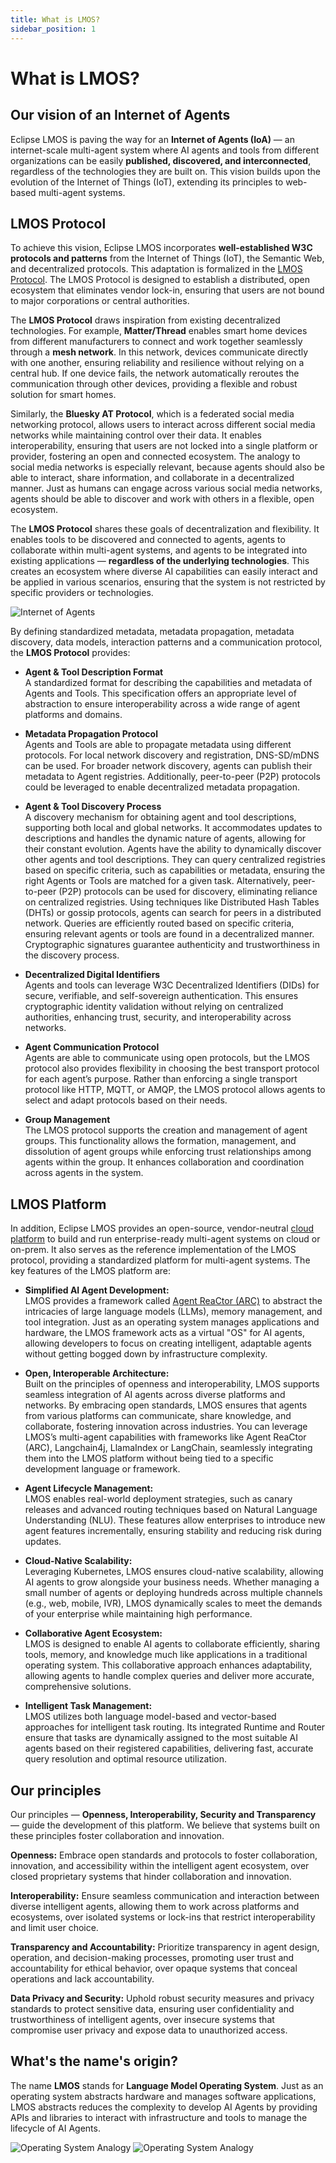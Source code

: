 ```yaml
---
title: What is LMOS?
sidebar_position: 1
---
```


# What is LMOS?

## Our vision of an Internet of Agents

Eclipse LMOS is paving the way for an **Internet of Agents (IoA)** — an internet-scale multi-agent system where AI agents and tools from different organizations can be easily **published, discovered, and interconnected**, regardless of the technologies they are built on. This vision builds upon the evolution of the Internet of Things (IoT), extending its principles to web-based multi-agent systems.

## LMOS Protocol

To achieve this vision, Eclipse LMOS incorporates **well-established W3C protocols and patterns** from the Internet of Things (IoT), the Semantic Web, and decentralized protocols. This adaptation is formalized in the [LMOS Protocol](/lmos/docs/lmos_protocol/introduction). The LMOS Protocol is designed to establish a distributed, open ecosystem that eliminates vendor lock-in, ensuring that users are not bound to major corporations or central authorities.

The **LMOS Protocol** draws inspiration from existing decentralized technologies. For example, **Matter/Thread** enables smart home devices from different manufacturers to connect and work together seamlessly through a **mesh network**. In this network, devices communicate directly with one another, ensuring reliability and resilience without relying on a central hub. If one device fails, the network automatically reroutes the communication through other devices, providing a flexible and robust solution for smart homes.

Similarly, the **Bluesky AT Protocol**, which is a federated social media networking protocol, allows users to interact across different social media networks while maintaining control over their data. It enables interoperability, ensuring that users are not locked into a single platform or provider, fostering an open and connected ecosystem. The analogy to social media networks is especially relevant, because agents should also be able to interact, share information, and collaborate in a decentralized manner. Just as humans can engage across various social media networks, agents should be able to discover and work with others in a flexible, open ecosystem. 

The **LMOS Protocol** shares these goals of decentralization and flexibility. It enables tools to be discovered and connected to agents, agents to collaborate within multi-agent systems, and agents to be integrated into existing applications — **regardless of the underlying technologies**. This creates an ecosystem where diverse AI capabilities can easily interact and be applied in various scenarios, ensuring that the system is not restricted by specific providers or technologies.

![Internet of Agents](/img/internet_of_agents_intro.png)

By defining standardized metadata, metadata propagation, metadata discovery, data models, interaction patterns and a communication protocol, the **LMOS Protocol** provides:

- **Agent & Tool Description Format**  
   A standardized format for describing the capabilities and metadata of Agents and Tools. This specification offers an appropriate level of abstraction to ensure interoperability across a wide range of agent platforms and domains.

- **Metadata Propagation Protocol**  
   Agents and Tools are able to propagate metadata using different protocols. For local network discovery and registration, DNS-SD/mDNS can be used. For broader network discovery, agents can publish their metadata to Agent registries. Additionally, peer-to-peer (P2P) protocols could be leveraged to enable decentralized metadata propagation.

- **Agent & Tool Discovery Process**  
   A discovery mechanism for obtaining agent and tool descriptions, supporting both local and global networks. It accommodates updates to descriptions and handles the dynamic nature of agents, allowing for their constant evolution. Agents have the ability to dynamically discover other agents and tool descriptions. They can query centralized registries based on specific criteria, such as capabilities or metadata, ensuring the right Agents or Tools are matched for a given task.
   Alternatively, peer-to-peer (P2P) protocols can be used for discovery, eliminating reliance on centralized registries. Using techniques like Distributed Hash Tables (DHTs) or gossip protocols, agents can search for peers in a distributed network. Queries are efficiently routed based on specific criteria, ensuring relevant agents or tools are found in a decentralized manner. Cryptographic signatures guarantee authenticity and trustworthiness in the discovery process.

- **Decentralized Digital Identifiers**  
   Agents and tools can leverage W3C Decentralized Identifiers (DIDs) for secure, verifiable, and self-sovereign authentication. This ensures cryptographic identity validation without relying on centralized authorities, enhancing trust, security, and interoperability across networks.

- **Agent Communication Protocol**  
   Agents are able to communicate using open protocols, but the LMOS protocol also provides flexibility in choosing the best transport protocol for each agent’s purpose. Rather than enforcing a single transport protocol like HTTP, MQTT, or AMQP, the LMOS protocol allows agents to select and adapt protocols based on their needs.

- **Group Management**  
   The LMOS protocol supports the creation and management of agent groups. This functionality allows the formation, management, and dissolution of agent groups while enforcing trust relationships among agents within the group. It enhances collaboration and coordination across agents in the system.

## LMOS Platform

In addition, Eclipse LMOS provides an open-source, vendor-neutral [cloud platform](/lmos/docs/lmos_platform/overview) to build and run enterprise-ready multi-agent systems on cloud or on-prem. It also serves as the reference implementation of the LMOS protocol, providing a standardized platform for multi-agent systems.
The key features of the LMOS platform are:

- **Simplified AI Agent Development:**  
   LMOS provides a framework called [Agent ReaCtor (ARC)](/lmos/docs/arc/index) to abstract the intricacies of large language models (LLMs), memory management, and tool integration. Just as an operating system manages applications and hardware, the LMOS framework acts as a virtual "OS" for AI agents, allowing developers to focus on creating intelligent, adaptable agents without getting bogged down by infrastructure complexity.

- **Open, Interoperable Architecture:**  
   Built on the principles of openness and interoperability, LMOS supports seamless integration of AI agents across diverse platforms and networks. By embracing open standards, LMOS ensures that agents from various platforms can communicate, share knowledge, and collaborate, fostering innovation across industries. You can leverage LMOS’s multi-agent capabilities with frameworks like Agent ReaCtor (ARC), Langchain4j, LlamaIndex or LangChain, seamlessly integrating them into the LMOS platform without being tied to a specific development language or framework. 

- **Agent Lifecycle Management:**  
   LMOS enables real-world deployment strategies, such as canary releases and advanced routing techniques based on Natural Language Understanding (NLU). These features allow enterprises to introduce new agent features incrementally, ensuring stability and reducing risk during updates.

- **Cloud-Native Scalability:**  
   Leveraging Kubernetes, LMOS ensures cloud-native scalability, allowing AI agents to grow alongside your business needs. Whether managing a small number of agents or deploying hundreds across multiple channels (e.g., web, mobile, IVR), LMOS dynamically scales to meet the demands of your enterprise while maintaining high performance.

- **Collaborative Agent Ecosystem:**  
   LMOS is designed to enable AI agents to collaborate efficiently, sharing tools, memory, and knowledge much like applications in a traditional operating system. This collaborative approach enhances adaptability, allowing agents to handle complex queries and deliver more accurate, comprehensive solutions.

- **Intelligent Task Management:**  
   LMOS utilizes both language model-based and vector-based approaches for intelligent task routing. Its integrated Runtime and Router ensure that tasks are dynamically assigned to the most suitable AI agents based on their registered capabilities, delivering fast, accurate query resolution and optimal resource utilization.

## Our principles

Our principles — **Openness, Interoperability, Security and Transparency** — guide the development of this platform. We believe that systems built on these principles foster collaboration and innovation.

**Openness:** Embrace open standards and protocols to foster collaboration, innovation, and accessibility within the intelligent agent ecosystem, over closed proprietary systems that hinder collaboration and innovation.

**Interoperability:** Ensure seamless communication and interaction between diverse intelligent agents, allowing them to work across platforms and ecosystems, over isolated systems or lock-ins that restrict interoperability and limit user choice.

**Transparency and Accountability:** Prioritize transparency in agent design, operation, and decision-making processes, promoting user trust and accountability for ethical behavior, over opaque systems that conceal operations and lack accountability.

**Data Privacy and Security:** Uphold robust security measures and privacy standards to protect sensitive data, ensuring user confidentiality and trustworthiness of intelligent agents, over insecure systems that compromise user privacy and expose data to unauthorized access.

## What's the name's origin?

The name **LMOS** stands for **Language Model Operating System**. Just as an operating system abstracts hardware and manages software applications, LMOS abstracts reduces the complexity to develop AI Agents by providing APIs and libraries to interact with infrastructure and tools to manage the lifecycle of AI Agents. 

![Operating System Analogy](/img//os-analogy-light.png#light-mode-only)
![Operating System Analogy](/img/os-analogy-dark.png#dark-mode-only)
